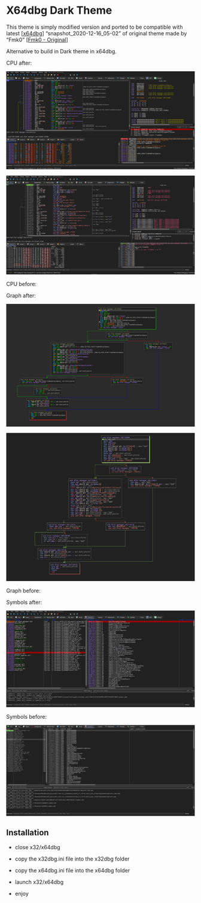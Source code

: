 # X64dbg Dark Theme

This theme is simply modified version and ported to be compatible with latest
[[x64dbg](https://x64dbg.com/#start)] “snapshot_2020-12-16_05-02” of original
theme made by “Fmk0” [[Fmk0 - Original](https://github.com/Fmk0/templates)]

Alternative to build in Dark theme in x64dbg.

CPU after:

![](media/0e134a0adcef6670854ac24f1e397cd2.PNG)

![](media/1458bea53ab430fc9a80da5868104ff4.PNG)

CPU before:

Graph after:

![](media/40c66686874d65c87063676ed4cc0c9e.PNG)

![](media/b17cc4e089fe2773cf0920e22daaec56.PNG)

Graph before:

Symbols after:

![](media/215fa5ffc32d88b0802c7bf2cca28964.PNG)

Symbols before:

![](media/58f2fc2cefbb59ad9069fa1d063471fc.PNG)

## Installation

-   close x32/x64dbg

-   copy the x32dbg.ini file into the x32dbg folder

-   copy the x64dbg.ini file into the x64dbg folder

-   launch x32/x64dbg

-   enjoy

